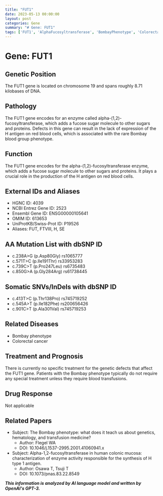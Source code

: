 ```yaml
---
title: "FUT1"
date: 2023-05-13 00:00:00
layout: post
categories: Gene
summary: "# Gene: FUT1"
tags: ['FUT1', 'AlphaFucosyltransferase', 'BombayPhenotype', 'ColorectalCancer', 'GeneticDefects', 'BloodGroup', 'Enzyme', 'Mutation']
---
```


# Gene: FUT1

## Genetic Position
The FUT1 gene is located on chromosome 19 and spans roughly 8.71 kilobases of DNA.

## Pathology
The FUT1 gene encodes for an enzyme called alpha-(1,2)-fucosyltransferase, which adds a fucose sugar molecule to other sugars and proteins. Defects in this gene can result in the lack of expression of the H antigen on red blood cells, which is associated with the rare Bombay blood group phenotype.

## Function
The FUT1 gene encodes for the alpha-(1,2)-fucosyltransferase enzyme, which adds a fucose sugar molecule to other sugars and proteins. It plays a crucial role in the production of the H antigen on red blood cells.

## External IDs and Aliases
- HGNC ID: 4039
- NCBI Entrez Gene ID: 2523
- Ensembl Gene ID: ENSG00000105641
- OMIM ID: 613653
- UniProtKB/Swiss-Prot ID: P19526
- Aliases: FUT, FTVIII, H, SE

## AA Mutation List with dbSNP ID
- c.238A>G (p.Asp80Gly) rs1065777
- c.571T>C (p.Ile191Thr) rs33953283
- c.739C>T (p.Pro247Leu) rs6735483
- c.850G>A (p.Gly284Arg) rs61738445

## Somatic SNVs/InDels with dbSNP ID
- c.413T>C (p.Thr138Pro) rs745719252
- c.545A>T (p.Ile182Phe) rs200656426
- c.901C>T (p.Ala301Val) rs745719253

## Related Diseases
- Bombay phenotype
- Colorectal cancer

## Treatment and Prognosis
There is currently no specific treatment for the genetic defects that affect the FUT1 gene. Patients with the Bombay phenotype typically do not require any special treatment unless they require blood transfusions. 

## Drug Response
Not applicable

## Related Papers
- Subject: The Bombay phenotype: what does it teach us about genetics, hematology, and transfusion medicine?
  - Author: Flegel WA
  - DOI: 10.1046/j.1537-2995.2001.41060941.x
- Subject: Alpha-1,2-fucosyltransferase in human colonic mucosa: characterization of enzyme activity responsible for the synthesis of H type 1 antigen.
  - Author: Osawa T, Tsuji T
  - DOI: 10.1073/pnas.83.22.8549

**_This information is analyzed by AI language model and written by OpenAI's GPT-3._**
